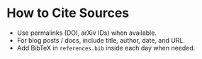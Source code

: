 # How to Cite Sources

- Use permalinks (DOI, arXiv IDs) when available.
- For blog posts / docs, include title, author, date, and URL.
- Add BibTeX in `references.bib` inside each day when needed.
